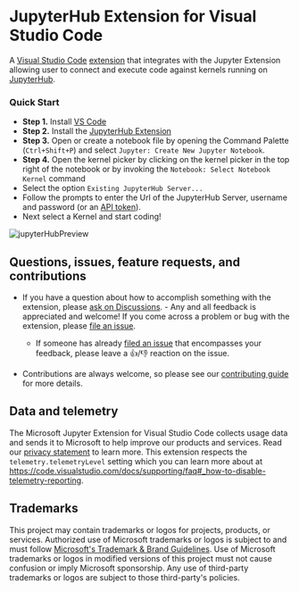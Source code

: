 # JupyterHub Extension for Visual Studio Code

A [Visual Studio Code](https://code.visualstudio.com/) [extension](https://marketplace.visualstudio.com/items?itemName=ms-toolsai.jupyter) that integrates with the Jupyter Extension allowing user to connect and execute code against kernels running on [JupyterHub](https://jupyter.org/hub).

### Quick Start
-   **Step 1.** Install [VS Code](https://code.visualstudio.com/)
-   **Step 2.** Install the [JupyterHub Extension](https://marketplace.visualstudio.com/items?itemName=ms-toolsai.jupyter-hub)
-   **Step 3.** Open or create a notebook file by opening the Command Palette (`Ctrl+Shift+P`) and select `Jupyter: Create New Jupyter Notebook`.
-   **Step 4.** Open the kernel picker by clicking on the kernel picker in the top right of the notebook or by invoking the `Notebook: Select Notebook Kernel` command
-   Select the option `Existing JupyterHub Server...`
-   Follow the prompts to enter the Url of the JupyterHub Server, username and password (or an [API token](https://github.com/microsoft/vscode-jupyter-hub/wiki/Logging-in-with-Username-and-API-token)).
-   Next select a Kernel and start coding!

![jupyterHubPreview](https://github.com/microsoft/vscode-jupyter-hub/assets/1948812/0fadd80c-3455-4408-8be9-8c6441809654)

## Questions, issues, feature requests, and contributions

-   If you have a question about how to accomplish something with the extension, please [ask on Discussions](https://github.com/microsoft/vscode-jupyter/discussions). -   Any and all feedback is appreciated and welcome! If you come across a problem or bug with the extension, please [file an issue](https://github.com/microsoft/vscode-jupyter-hub/issues/new).
    -   If someone has already [filed an issue](https://github.com/Microsoft/vscode-jupyter-hub/issues) that encompasses your feedback, please leave a 👍/👎 reaction on the issue.

-   Contributions are always welcome, so please see our [contributing guide](https://github.com/Microsoft/vscode-jupyter-hub/blob/main/CONTRIBUTING.md) for more details.

## Data and telemetry

The Microsoft Jupyter Extension for Visual Studio Code collects usage data and sends it to Microsoft to help improve our products and services. Read our [privacy statement](https://privacy.microsoft.com/privacystatement) to learn more. This extension respects the `telemetry.telemetryLevel` setting which you can learn more about at https://code.visualstudio.com/docs/supporting/faq#_how-to-disable-telemetry-reporting.

## Trademarks

This project may contain trademarks or logos for projects, products, or services. Authorized use of Microsoft
trademarks or logos is subject to and must follow
[Microsoft's Trademark & Brand Guidelines](https://www.microsoft.com/en-us/legal/intellectualproperty/trademarks/usage/general).
Use of Microsoft trademarks or logos in modified versions of this project must not cause confusion or imply Microsoft sponsorship.
Any use of third-party trademarks or logos are subject to those third-party's policies.
